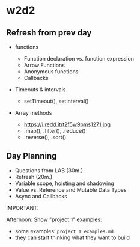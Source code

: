 
# w2d2




## Refresh from prev day

- functions
  - Function declaration vs. function expression
  - Arrow Functions
  - Anonymous functions
  - Callbacks
- Timeouts & intervals
  - setTimeout(), setInterval()

- Array methods
  - https://i.redd.it/t2f5w9bms1271.jpg
  - .map(), .filter(), .reduce()
  - .reverse(), .sort()





## Day Planning

- Questions from LAB (30m.)
- Refresh (20m.)
- Variable scope, hoisting and shadowing
- Value vs. Reference and Mutable Data Types
- Async and Callbacks



IMPORTANT: 

Afternoon: Show "project 1" examples:
  - some examples: `project 1 examples.md`
  - they can start thinking what they want to build





